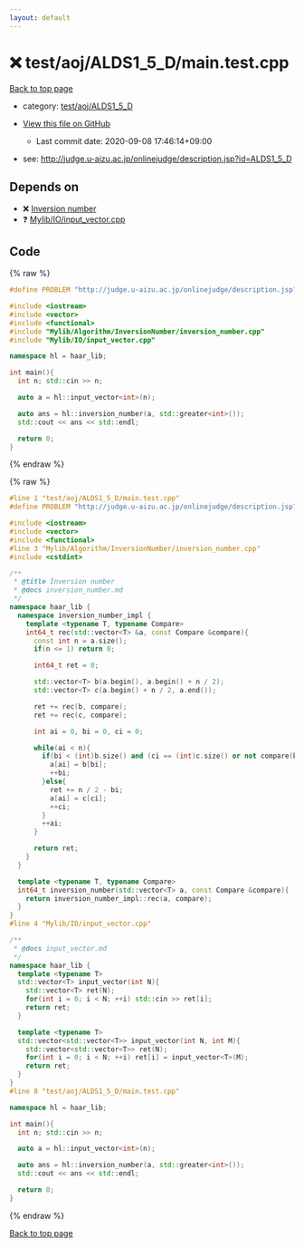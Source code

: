 ```yaml
---
layout: default
---
```


<!-- mathjax config similar to math.stackexchange -->
<script type="text/javascript" async
  src="https://cdnjs.cloudflare.com/ajax/libs/mathjax/2.7.5/MathJax.js?config=TeX-MML-AM_CHTML">
</script>
<script type="text/x-mathjax-config">
  MathJax.Hub.Config({
    TeX: { equationNumbers: { autoNumber: "AMS" }},
    tex2jax: {
      inlineMath: [ ['$','$'] ],
      processEscapes: true
    },
    "HTML-CSS": { matchFontHeight: false },
    displayAlign: "left",
    displayIndent: "2em"
  });
</script>

<script type="text/javascript" src="https://cdnjs.cloudflare.com/ajax/libs/jquery/3.4.1/jquery.min.js"></script>
<script src="https://cdn.jsdelivr.net/npm/jquery-balloon-js@1.1.2/jquery.balloon.min.js" integrity="sha256-ZEYs9VrgAeNuPvs15E39OsyOJaIkXEEt10fzxJ20+2I=" crossorigin="anonymous"></script>
<script type="text/javascript" src="../../../../assets/js/copy-button.js"></script>
<link rel="stylesheet" href="../../../../assets/css/copy-button.css" />


# :x: test/aoj/ALDS1_5_D/main.test.cpp

<a href="../../../../index.html">Back to top page</a>

* category: <a href="../../../../index.html#9a3b4a53b7b2b8e6ef2197e51a686fad">test/aoj/ALDS1_5_D</a>
* <a href="{{ site.github.repository_url }}/blob/master/test/aoj/ALDS1_5_D/main.test.cpp">View this file on GitHub</a>
    - Last commit date: 2020-09-08 17:46:14+09:00


* see: <a href="http://judge.u-aizu.ac.jp/onlinejudge/description.jsp?id=ALDS1_5_D">http://judge.u-aizu.ac.jp/onlinejudge/description.jsp?id=ALDS1_5_D</a>


## Depends on

* :x: <a href="../../../../library/Mylib/Algorithm/InversionNumber/inversion_number.cpp.html">Inversion number</a>
* :question: <a href="../../../../library/Mylib/IO/input_vector.cpp.html">Mylib/IO/input_vector.cpp</a>


## Code

<a id="unbundled"></a>
{% raw %}
```cpp
#define PROBLEM "http://judge.u-aizu.ac.jp/onlinejudge/description.jsp?id=ALDS1_5_D"

#include <iostream>
#include <vector>
#include <functional>
#include "Mylib/Algorithm/InversionNumber/inversion_number.cpp"
#include "Mylib/IO/input_vector.cpp"

namespace hl = haar_lib;

int main(){
  int n; std::cin >> n;

  auto a = hl::input_vector<int>(n);

  auto ans = hl::inversion_number(a, std::greater<int>());
  std::cout << ans << std::endl;

  return 0;
}

```
{% endraw %}

<a id="bundled"></a>
{% raw %}
```cpp
#line 1 "test/aoj/ALDS1_5_D/main.test.cpp"
#define PROBLEM "http://judge.u-aizu.ac.jp/onlinejudge/description.jsp?id=ALDS1_5_D"

#include <iostream>
#include <vector>
#include <functional>
#line 3 "Mylib/Algorithm/InversionNumber/inversion_number.cpp"
#include <cstdint>

/**
 * @title Inversion number
 * @docs inversion_number.md
 */
namespace haar_lib {
  namespace inversion_number_impl {
    template <typename T, typename Compare>
    int64_t rec(std::vector<T> &a, const Compare &compare){
      const int n = a.size();
      if(n <= 1) return 0;

      int64_t ret = 0;

      std::vector<T> b(a.begin(), a.begin() + n / 2);
      std::vector<T> c(a.begin() + n / 2, a.end());

      ret += rec(b, compare);
      ret += rec(c, compare);

      int ai = 0, bi = 0, ci = 0;

      while(ai < n){
        if(bi < (int)b.size() and (ci == (int)c.size() or not compare(b[bi], c[ci]))){
          a[ai] = b[bi];
          ++bi;
        }else{
          ret += n / 2 - bi;
          a[ai] = c[ci];
          ++ci;
        }
        ++ai;
      }

      return ret;
    }
  }

  template <typename T, typename Compare>
  int64_t inversion_number(std::vector<T> a, const Compare &compare){
    return inversion_number_impl::rec(a, compare);
  }
}
#line 4 "Mylib/IO/input_vector.cpp"

/**
 * @docs input_vector.md
 */
namespace haar_lib {
  template <typename T>
  std::vector<T> input_vector(int N){
    std::vector<T> ret(N);
    for(int i = 0; i < N; ++i) std::cin >> ret[i];
    return ret;
  }

  template <typename T>
  std::vector<std::vector<T>> input_vector(int N, int M){
    std::vector<std::vector<T>> ret(N);
    for(int i = 0; i < N; ++i) ret[i] = input_vector<T>(M);
    return ret;
  }
}
#line 8 "test/aoj/ALDS1_5_D/main.test.cpp"

namespace hl = haar_lib;

int main(){
  int n; std::cin >> n;

  auto a = hl::input_vector<int>(n);

  auto ans = hl::inversion_number(a, std::greater<int>());
  std::cout << ans << std::endl;

  return 0;
}

```
{% endraw %}

<a href="../../../../index.html">Back to top page</a>

